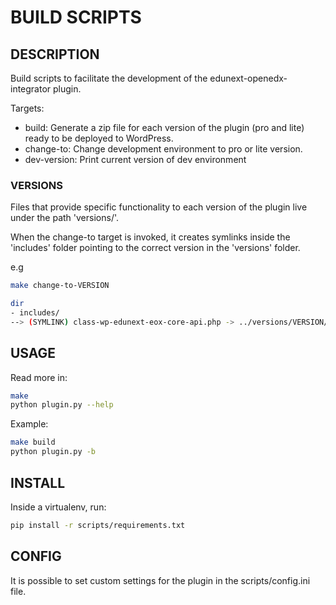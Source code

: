 # BUILD SCRIPTS
## DESCRIPTION

Build scripts to facilitate the development of the edunext-openedx-integrator plugin.

Targets:
- build: Generate a zip file for each version of the plugin (pro and lite) ready to be deployed to WordPress.
- change-to: Change development environment to pro or lite version.
- dev-version: Print current version of dev environment

### VERSIONS

Files that provide specific functionality to each version of the plugin live under the path 'versions/<VERSION>'.

When the change-to target is invoked, it creates symlinks inside the 'includes' folder pointing to the correct version in the 'versions' folder.

e.g
```bash
make change-to-VERSION

dir
- includes/
--> (SYMLINK) class-wp-edunext-eox-core-api.php -> ../versions/VERSION/class-wp-edunext-eox-core-api.php

```

## USAGE

Read more in:
```bash
make
python plugin.py --help
```
Example:
```bash
make build
python plugin.py -b
```

## INSTALL

Inside a virtualenv, run:

```bash
pip install -r scripts/requirements.txt
```

## CONFIG

It is possible to set custom settings for the plugin in the scripts/config.ini file.
